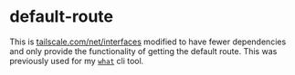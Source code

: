 # default-route

This is [tailscale.com/net/interfaces](https://pkg.go.dev/tailscale.com/net/interfaces) modified to have fewer dependencies and only provide the functionality of getting the default route. This was previously used for my [`what`](https://github.com/nixigaj/what) cli tool.
